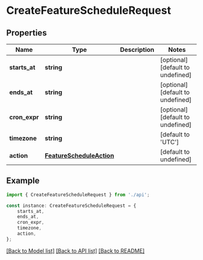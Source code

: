 # CreateFeatureScheduleRequest


## Properties

Name | Type | Description | Notes
------------ | ------------- | ------------- | -------------
**starts_at** | **string** |  | [optional] [default to undefined]
**ends_at** | **string** |  | [optional] [default to undefined]
**cron_expr** | **string** |  | [optional] [default to undefined]
**timezone** | **string** |  | [default to 'UTC']
**action** | [**FeatureScheduleAction**](FeatureScheduleAction.md) |  | [default to undefined]

## Example

```typescript
import { CreateFeatureScheduleRequest } from './api';

const instance: CreateFeatureScheduleRequest = {
    starts_at,
    ends_at,
    cron_expr,
    timezone,
    action,
};
```

[[Back to Model list]](../README.md#documentation-for-models) [[Back to API list]](../README.md#documentation-for-api-endpoints) [[Back to README]](../README.md)
